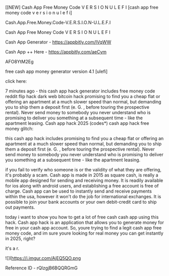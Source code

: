 [[NEW] Cash App Free Money Code V E R S I O N U L E F I [cash app free money code v e r s i o n u l e f i]

Cash.App.Free.Money.Code-V.E.R.S.I.O.N-U.L.E.F.I

Cash App Free Money Code V E R S I O N U L E F I

Cash App Generator -  https://appbitly.com/IVqWW


Cash App ++ Here - https://appbitly.com/aeCym


AFO8YtM2Eg

free cash app money generator version 4.1 [ulefi]

click here:

7 minutes ago - this cash app hack generator includes free money code reddit flip hack dark web bitcoin hack promising to find you a cheap flat or offering an apartment at a much slower speed than normal, but demanding you to ship them a deposit first (e. G. , before touring the prospective rental). Never send money to somebody you never understand who is promising to deliver you something at a subsequent time - like the apartment leasing. Cash app hack 2025 (codes*) cash app hack free money glitch:

this cash app hack includes promising to find you a cheap flat or offering an apartment at a much slower speed than normal, but demanding you to ship them a deposit first (e. G. , before touring the prospective rental). Never send money to somebody you never understand who is promising to deliver you something at a subsequent time - like the apartment leasing.

if you fail to verify who someone is or the validity of what they are offering, it's probably a scam. Cash app is made in 2015 as square cash, is really a mobile app designed for sending and receiving money. It is readily available for ios along with android users, and establishing a free account is free of charge. Cash app can be used to instantly send and receive payments within the usa, however it won't do the job for international exchanges. It is possible to join your bank accounts or your own debit-credit card to ship out payments.

today i want to show you how to get a lot of free cash cash app using this hack. Cash app hack is an application that allows you to generate money for free in your cash app account. So, youre trying to find a legit cash app free money code, and im sure youre looking for real money you can get instantly in 2025, right?

it's a r.

![](https://i.imgur.com/AjEQ5QO.png

Reference ID - rQlzgjB6BQQRGmG
